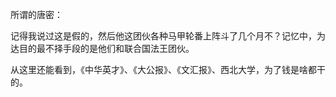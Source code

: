 所谓的唐密：

记得我说过这是假的，然后他这团伙各种马甲轮番上阵斗了几个月不？记忆中，为达目的最不择手段的是他们和联合国法王团伙。

从这里还能看到，《中华英才》、《大公报》、《文汇报》、西北大学，为了钱是啥都干的。
